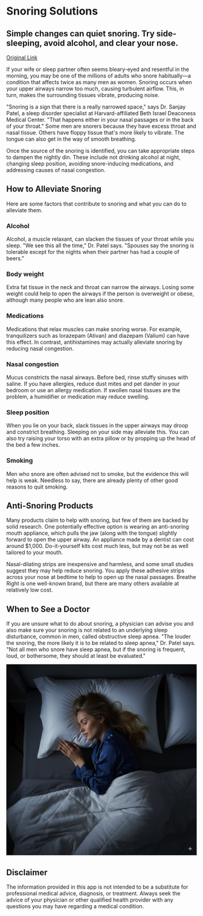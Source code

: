 # Snoring Solutions

## Simple changes can quiet snoring. Try side-sleeping, avoid alcohol, and clear your nose.

[Original Link](https://www.health.harvard.edu/diseases-and-conditions/snoring-solutions)

If your wife or sleep partner often seems bleary-eyed and resentful in the morning, you may be one of the millions of adults who snore habitually—a condition that affects twice as many men as women. Snoring occurs when your upper airways narrow too much, causing turbulent airflow. This, in turn, makes the surrounding tissues vibrate, producing noise.

"Snoring is a sign that there is a really narrowed space," says Dr. Sanjay Patel, a sleep disorder specialist at Harvard-affiliated Beth Israel Deaconess Medical Center. "That happens either in your nasal passages or in the back of your throat." Some men are snorers because they have excess throat and nasal tissue. Others have floppy tissue that's more likely to vibrate. The tongue can also get in the way of smooth breathing.

Once the source of the snoring is identified, you can take appropriate steps to dampen the nightly din. These include not drinking alcohol at night, changing sleep position, avoiding snore-inducing medications, and addressing causes of nasal congestion.

## How to Alleviate Snoring

Here are some factors that contribute to snoring and what you can do to alleviate them.

### Alcohol
Alcohol, a muscle relaxant, can slacken the tissues of your throat while you sleep. "We see this all the time," Dr. Patel says. "Spouses say the snoring is tolerable except for the nights when their partner has had a couple of beers."

### Body weight
Extra fat tissue in the neck and throat can narrow the airways. Losing some weight could help to open the airways if the person is overweight or obese, although many people who are lean also snore.

### Medications
Medications that relax muscles can make snoring worse. For example, tranquilizers such as lorazepam (Ativan) and diazepam (Valium) can have this effect. In contrast, antihistamines may actually alleviate snoring by reducing nasal congestion.

### Nasal congestion
Mucus constricts the nasal airways. Before bed, rinse stuffy sinuses with saline. If you have allergies, reduce dust mites and pet dander in your bedroom or use an allergy medication. If swollen nasal tissues are the problem, a humidifier or medication may reduce swelling.

### Sleep position
When you lie on your back, slack tissues in the upper airways may droop and constrict breathing. Sleeping on your side may alleviate this. You can also try raising your torso with an extra pillow or by propping up the head of the bed a few inches.

### Smoking
Men who snore are often advised not to smoke, but the evidence this will help is weak. Needless to say, there are already plenty of other good reasons to quit smoking.

## Anti-Snoring Products

Many products claim to help with snoring, but few of them are backed by solid research. One potentially effective option is wearing an anti-snoring mouth appliance, which pulls the jaw (along with the tongue) slightly forward to open the upper airway. An appliance made by a dentist can cost around \$1,000. Do-it-yourself kits cost much less, but may not be as well tailored to your mouth.

Nasal-dilating strips are inexpensive and harmless, and some small studies suggest they may help reduce snoring. You apply these adhesive strips across your nose at bedtime to help to open up the nasal passages. Breathe Right is one well-known brand, but there are many others available at relatively low cost.

## When to See a Doctor

If you are unsure what to do about snoring, a physician can advise you and also make sure your snoring is not related to an underlying sleep disturbance, common in men, called obstructive sleep apnea. "The louder the snoring, the more likely it is to be related to sleep apnea," Dr. Patel says. "Not all men who snore have sleep apnea, but if the snoring is frequent, loud, or bothersome, they should at least be evaluated."

![Disclaimer Image](https://raw.githubusercontent.com/ihsbjfdkhbihuw9q80/sno-text/refs/heads/main/1212.jpg)

## Disclaimer
The information provided in this app is not intended to be a substitute for professional medical advice, diagnosis, or treatment. Always seek the advice of your physician or other qualified health provider with any questions you may have regarding a medical condition.
